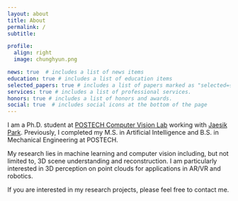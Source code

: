 ```yaml
---
layout: about
title: About
permalink: /
subtitle:

profile:
  align: right
  image: chunghyun.png

news: true  # includes a list of news items
education: true # includes a list of education items
selected_papers: true # includes a list of papers marked as "selected={true}"
services: true # includes a list of professional services.
honors: true # includes a list of honors and awards.
social: true  # includes social icons at the bottom of the page
---
```


I am a Ph.D. student at [POSTECH Computer Vision Lab](http://cvlab.postech.ac.kr/lab/) working with [Jaesik Park](https://jaesik.info/). Previously, I completed my M.S. in Artificial Intelligence and B.S. in Mechanical Engineering at POSTECH.

My research lies in machine learning and computer vision including, but not limited to, 3D scene understanding and reconstruction. I am particularly interested in 3D perception on point clouds for applications in AR/VR and robotics.

If you are interested in my research projects, please feel free to contact me.
